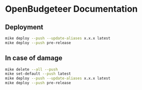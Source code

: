 # OpenBudgeteer Documentation

## Deployment

``` bash
mike deploy --push --update-aliases x.x.x latest
mike deploy --push pre-release
```

## In case of damage

``` bash
mike delete --all --push
mike set-default --push latest
mike deploy --push --update-aliases x.x.x latest
mike deploy --push pre-release
```
